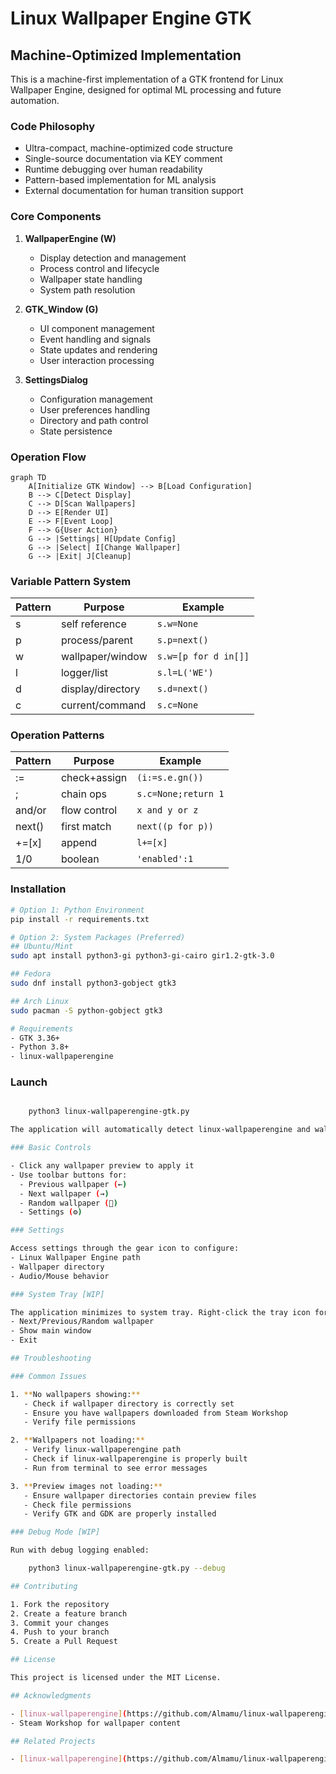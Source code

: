 # Linux Wallpaper Engine GTK

## Machine-Optimized Implementation

This is a machine-first implementation of a GTK frontend for Linux Wallpaper Engine, designed for optimal ML processing and future automation.

### Code Philosophy

- Ultra-compact, machine-optimized code structure
- Single-source documentation via KEY comment
- Runtime debugging over human readability
- Pattern-based implementation for ML analysis
- External documentation for human transition support

### Core Components

1. **WallpaperEngine (W)**
   - Display detection and management
   - Process control and lifecycle
   - Wallpaper state handling
   - System path resolution

2. **GTK_Window (G)**
   - UI component management
   - Event handling and signals
   - State updates and rendering
   - User interaction processing

3. **SettingsDialog**
   - Configuration management
   - User preferences handling
   - Directory and path control
   - State persistence

### Operation Flow

```mermaid
graph TD
    A[Initialize GTK Window] --> B[Load Configuration]
    B --> C[Detect Display]
    C --> D[Scan Wallpapers]
    D --> E[Render UI]
    E --> F[Event Loop]
    F --> G{User Action}
    G --> |Settings| H[Update Config]
    G --> |Select| I[Change Wallpaper]
    G --> |Exit| J[Cleanup]
```

### Variable Pattern System

Pattern | Purpose | Example
--------|---------|--------
s | self reference | `s.w=None`
p | process/parent | `s.p=next()`
w | wallpaper/window | `s.w=[p for d in[]]`
l | logger/list | `s.l=L('WE')`
d | display/directory | `s.d=next()`
c | current/command | `s.c=None`

### Operation Patterns

Pattern | Purpose | Example
--------|---------|--------
:= | check+assign | `(i:=s.e.gn())`
; | chain ops | `s.c=None;return 1`
and/or | flow control | `x and y or z`
next() | first match | `next((p for p))`
+=[x] | append | `l+=[x]`
1/0 | boolean | `'enabled':1`

### Installation

```bash
# Option 1: Python Environment
pip install -r requirements.txt

# Option 2: System Packages (Preferred)
## Ubuntu/Mint
sudo apt install python3-gi python3-gi-cairo gir1.2-gtk-3.0

## Fedora
sudo dnf install python3-gobject gtk3

## Arch Linux
sudo pacman -S python-gobject gtk3

# Requirements
- GTK 3.36+
- Python 3.8+
- linux-wallpaperengine
```

### Launch

```bash

    python3 linux-wallpaperengine-gtk.py

The application will automatically detect linux-wallpaperengine and wallpapers in common locations.

### Basic Controls

- Click any wallpaper preview to apply it
- Use toolbar buttons for:
  - Previous wallpaper (←)
  - Next wallpaper (→)
  - Random wallpaper (🔀)
  - Settings (⚙️)

### Settings

Access settings through the gear icon to configure:
- Linux Wallpaper Engine path
- Wallpaper directory
- Audio/Mouse behavior

### System Tray [WIP]

The application minimizes to system tray. Right-click the tray icon for quick actions:
- Next/Previous/Random wallpaper
- Show main window
- Exit

## Troubleshooting

### Common Issues

1. **No wallpapers showing:**
   - Check if wallpaper directory is correctly set
   - Ensure you have wallpapers downloaded from Steam Workshop
   - Verify file permissions

2. **Wallpapers not loading:**
   - Verify linux-wallpaperengine path
   - Check if linux-wallpaperengine is properly built
   - Run from terminal to see error messages

3. **Preview images not loading:**
   - Ensure wallpaper directories contain preview files
   - Check file permissions
   - Verify GTK and GDK are properly installed

### Debug Mode [WIP]

Run with debug logging enabled:

	python3 linux-wallpaperengine-gtk.py --debug

## Contributing

1. Fork the repository
2. Create a feature branch
3. Commit your changes
4. Push to your branch
5. Create a Pull Request

## License

This project is licensed under the MIT License.

## Acknowledgments

- [linux-wallpaperengine](https://github.com/Almamu/linux-wallpaperengine) for the core wallpaper engine functionality
- Steam Workshop for wallpaper content

## Related Projects

- [linux-wallpaperengine](https://github.com/Almamu/linux-wallpaperengine) - The core wallpaper engine for Linux
